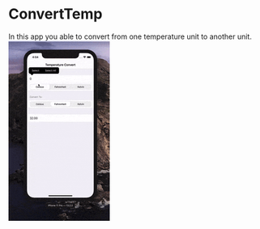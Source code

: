 # ConvertTemp
In this app you able to convert from one temperature unit to another unit.
![Demo](/demo.gif)
